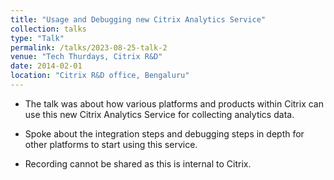 ```yaml
---
title: "Usage and Debugging new Citrix Analytics Service"
collection: talks
type: "Talk"
permalink: /talks/2023-08-25-talk-2
venue: "Tech Thurdays, Citrix R&D"
date: 2014-02-01
location: "Citrix R&D office, Bengaluru"
---
```


* The talk was about how various platforms and products within Citrix can use this new Citrix Analytics Service for collecting analytics data.

* Spoke about the integration steps and debugging steps in depth for other platforms to start using this service.

* Recording cannot be shared as this is internal to Citrix.
